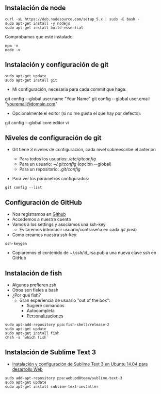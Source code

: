 
## Instalación de node

```
curl -sL https://deb.nodesource.com/setup_5.x | sudo -E bash -
sudo apt-get install -y nodejs
sudo apt-get install build-essential
```

Comprobamos que esté instalado:

```
npm -v
node -v
```


## Instalación y configuración de git

```
sudo apt-get update
sudo apt-get install git
```

- Mi configuración, necesaria para cada commit que haga:

git config --global user.name "Your Name"
git config --global user.email "youremail@domain.com"

- Opcionalmente el editor (si no me gusta el que hay por defecto):

git config --global core.editor vi

## Niveles de configuración de git

- Git tiene 3 niveles de configuración, cada nivel sobreescribe el anterior:
    - Para todos los usuarios: */etc/gitconfig*
    - Para un usuario: *~/.gitconfig*  (opción --global)
    - Para un repositorio: *.git/config* 

- Para ver los parámetros configurados:

```
git config --list
```

## Configuración de GitHub
- Nos registramos en [Github](https://github.com/) 
- Accedemos a nuestra cuenta
- Vamos a los settings y asociamos una ssh-key
    - Evitaremos introducir usuario/contraseña en cada *git push*
- Como creamos nuestra ssh-key:

```
ssh-keygen
```
- Copiaremos el contenido de ~/.ssh/id_rsa.pub a una nueva clave ssh en GitHub

## Instalación de fish

- Algunos prefieren zsh
- Otros son fieles a bash
- ¿Por qué fish?
    - Gran experiencia de usuario "out of the box":
        - Sugiere comandos
        - Autocompleta
        - [Personalizaciones](https://github.com/justinmayer/tacklebox)

```
sudo apt-add-repository ppa:fish-shell/release-2
sudo apt-get update
sudo apt-get install fish
chsh -s `which fish`
```

## Instalación de Sublime Text 3

- [Instalación y configuración de Sublime Text 3 en Ubuntu 14.04 para desarrollo Web](http://www.formandome.es/linux/instalacion-y-configuracion-de-sublime-text-3-en-ubuntu-14-04-para-desarrollo-web/)

```
sudo add-apt-repository ppa:webupd8team/sublime-text-3 
sudo apt-get update
sudo apt-get install sublime-text-installer
```

